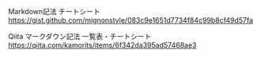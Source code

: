 Markdown記法 チートシート  
https://gist.github.com/mignonstyle/083c9e1651d7734f84c99b8cf49d57fa

Qiita マークダウン記法 一覧表・チートシート  
https://qiita.com/kamorits/items/6f342da395ad57468ae3
